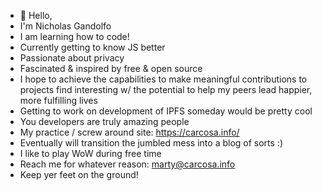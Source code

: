 - 👋 Hello, 
- I'm Nicholas Gandolfo
- I am learning how to code! 
- Currently getting to know JS better
- Passionate about privacy
- Fascinated & inspired by free & open source 
- I hope to achieve the capabilities to make meaningful contributions to projects find interesting w/ the potential to help my peers lead happier, more fulfilling lives
- Getting to work on development of IPFS someday would be pretty cool 
- You developers are truly amazing people
- My practice / screw around site: https://carcosa.info/
- Eventually will transition the jumbled mess into a blog of sorts :)
- I like to play WoW during free time
- Reach me for whatever reason: marty@carcosa.info
- Keep yer feet on the ground!
